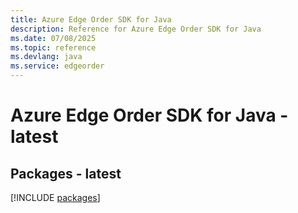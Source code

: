 ```yaml
---
title: Azure Edge Order SDK for Java
description: Reference for Azure Edge Order SDK for Java
ms.date: 07/08/2025
ms.topic: reference
ms.devlang: java
ms.service: edgeorder
---
```

# Azure Edge Order SDK for Java - latest
## Packages - latest
[!INCLUDE [packages](edge-order-index.md)]